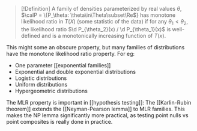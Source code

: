 > [!Definition]
> A family of densities parameterized by real values $\theta$, $\calP = \{P_\theta: \theta\in\Theta\subset\Re$} has monotone likelihood ratio in $T(X)$ (some statistic of the data) if for any $\theta_1<\theta_2$, the likelihood ratio $\d P_{\theta_2}(x) / \d P_{\theta_1}(x)$ is well-defined and is a monotonically increasing function of $T(x)$. 

This might some an obscure property, but many families of distributions have the monotone likelihood ratio property. For eg: 
- One parameter [[exponential families]]
- Exponential and double exponential distributions 
- Logistic distributions 
- Uniform distributions 
- Hypergeometric distributions 

The MLR property is important in [[hypothesis testing]]: The [[Karlin-Rubin theorem]] extends the [[Neyman-Pearson lemma]] to MLR families. This makes the NP lemma significantly more practical, as testing point nulls vs point composites is really done in practice. 